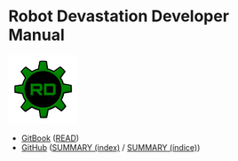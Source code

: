 # Robot Devastation Developer Manual

![Robot Devastation Logo](assets/robotDevastation-125px.png)

- [GitBook](https://www.gitbook.com/book/asrob-uc3m/robotdevastation-developer-manual) ([READ](https://asrob-uc3m.gitbooks.io/robotdevastation-developer-manual/content/))
- [GitHub](https://github.com/asrob-uc3m/robotdevastation-developer-manual) ([SUMMARY (index)](https://github.com/asrob-uc3m/robotdevastation-developer-manual/blob/master/en/SUMMARY.md) / [SUMMARY (índice)](https://github.com/asrob-uc3m/robotdevastation-developer-manual/blob/master/es/SUMMARY.md))
